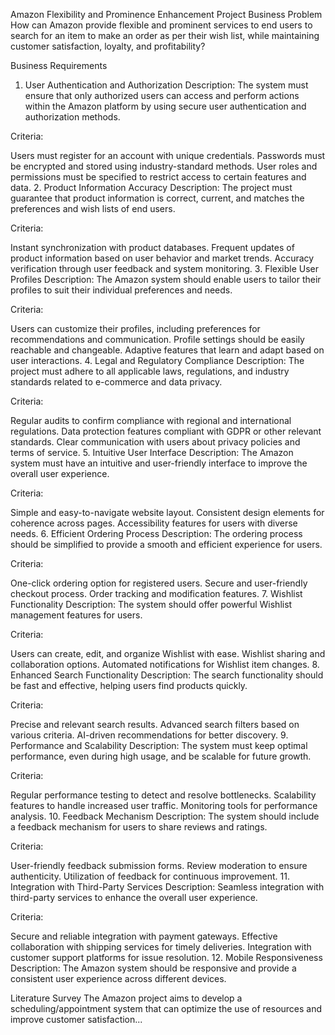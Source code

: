 Amazon Flexibility and Prominence Enhancement Project
Business Problem
How can Amazon provide flexible and prominent services to end users to search for an item to make an order as per their wish list, while maintaining customer satisfaction, loyalty, and profitability?

Business Requirements
1. User Authentication and Authorization
Description: The system must ensure that only authorized users can access and perform actions within the Amazon platform by using secure user authentication and authorization methods.

Criteria:

Users must register for an account with unique credentials.
Passwords must be encrypted and stored using industry-standard methods.
User roles and permissions must be specified to restrict access to certain features and data.
2. Product Information Accuracy
Description: The project must guarantee that product information is correct, current, and matches the preferences and wish lists of end users.

Criteria:

Instant synchronization with product databases.
Frequent updates of product information based on user behavior and market trends.
Accuracy verification through user feedback and system monitoring.
3. Flexible User Profiles
Description: The Amazon system should enable users to tailor their profiles to suit their individual preferences and needs.

Criteria:

Users can customize their profiles, including preferences for recommendations and communication.
Profile settings should be easily reachable and changeable.
Adaptive features that learn and adapt based on user interactions.
4. Legal and Regulatory Compliance
Description: The project must adhere to all applicable laws, regulations, and industry standards related to e-commerce and data privacy.

Criteria:

Regular audits to confirm compliance with regional and international regulations.
Data protection features compliant with GDPR or other relevant standards.
Clear communication with users about privacy policies and terms of service.
5. Intuitive User Interface
Description: The Amazon system must have an intuitive and user-friendly interface to improve the overall user experience.

Criteria:

Simple and easy-to-navigate website layout.
Consistent design elements for coherence across pages.
Accessibility features for users with diverse needs.
6. Efficient Ordering Process
Description: The ordering process should be simplified to provide a smooth and efficient experience for users.

Criteria:

One-click ordering option for registered users.
Secure and user-friendly checkout process.
Order tracking and modification features.
7. Wishlist Functionality
Description: The system should offer powerful Wishlist management features for users.

Criteria:

Users can create, edit, and organize Wishlist with ease.
Wishlist sharing and collaboration options.
Automated notifications for Wishlist item changes.
8. Enhanced Search Functionality
Description: The search functionality should be fast and effective, helping users find products quickly.

Criteria:

Precise and relevant search results.
Advanced search filters based on various criteria.
AI-driven recommendations for better discovery.
9. Performance and Scalability
Description: The system must keep optimal performance, even during high usage, and be scalable for future growth.

Criteria:

Regular performance testing to detect and resolve bottlenecks.
Scalability features to handle increased user traffic.
Monitoring tools for performance analysis.
10. Feedback Mechanism
Description: The system should include a feedback mechanism for users to share reviews and ratings.

Criteria:

User-friendly feedback submission forms.
Review moderation to ensure authenticity.
Utilization of feedback for continuous improvement.
11. Integration with Third-Party Services
Description: Seamless integration with third-party services to enhance the overall user experience.

Criteria:

Secure and reliable integration with payment gateways.
Effective collaboration with shipping services for timely deliveries.
Integration with customer support platforms for issue resolution.
12. Mobile Responsiveness
Description: The Amazon system should be responsive and provide a consistent user experience across different devices.

Literature Survey
The Amazon project aims to develop a scheduling/appointment system that can optimize the use of resources and improve customer satisfaction...

